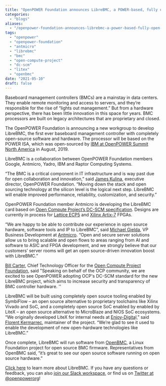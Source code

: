 ```yaml
---
title: "OpenPOWER Foundation announces LibreBMC, a POWER-based, fully open-source BMC"
categories:
  - "blogs"
aliases:
  - "/openpower-foundation-announces-librebmc-a-power-based-fully-open-source-bmc/"
tags:
  - "openpower"
  - "openpower-foundation"
  - "antmicro"
  - "librebmc"
  - "bmc"
  - "open-compute-project"
  - "dc-scm"
  - "litex"
  - "openbmc"
date: "2021-05-10"
draft: false
---
```


Baseboard management controllers (BMCs) are a mainstay in data centers. They enable remote monitoring and access to servers, and they’re responsible for the rise of “lights out management.” But from a hardware perspective, there has been little innovation in this space for years. BMC processors are built on legacy architectures that are proprietary and closed.

The OpenPOWER Foundation is announcing a new workgroup to develop LibreBMC, the first ever baseboard management controller with completely open-source software and hardware. The processor will be based on the POWER ISA, which was open-sourced by [IBM at OpenPOWER Summit North America](https://newsroom.ibm.com/2019-08-21-IBM-Demonstrates-Commitment-to-Open-Hardware-Movement) in August, 2019.

LibreBMC is a collaboration between OpenPOWER Foundation members Google, Antmicro, Yadro, IBM and Raptor Computing Systems.

“The BMC is a critical component in IT infrastructure and is way past due for open collaboration and innovation,” said [James Kulina](https://www.linkedin.com/in/james-kulina/), executive director, OpenPOWER Foundation. “Moving down the stack and open sourcing technology at the silicon level is the logical next step. LibreBMC will enable improved performance, reliability, customization, and security.”

OpenPOWER Foundation member Antmicro is developing the LibreBMC card based on [Open Compute Project’s DC-SCM specification](https://www.opencompute.org/documents/ocp-dc-scm-spec-rev-0-95-pdf). Designs are currently in process for [Lattice ECP5](https://github.com/antmicro/ecp5-dc-scm) and [Xilinx Artix-7](https://github.com/antmicro/artix-dc-scm) FPGAs.

“We are happy to be able to contribute our experience in open source hardware, software tools and IP to LibreBMC”, said [Michael Gielda](https://www.linkedin.com/in/mgielda/), VP Business Development at [Antmicro](https://www.linkedin.com/company/antmicro-ltd/). “Open and secure server solutions allow us to bring scalable and open flows to areas ranging from AI and software to ASIC and FPGA development, and we strongly believe that our customers’ server rooms will get an open source-driven innovation boost with LibreBMC.”

[Bill Carter](https://www.linkedin.com/in/bill-carter-3752482/), Chief Technology Officer for the [Open Compute Project Foundation](https://www.opencompute.org/), said "Speaking on behalf of the OCP community, we are excited to see OpenPOWER adopting OCP's DC-SCM standard for the new LibreBMC project, which aims to increase security and transparency of BMC controller hardware. ''

LibreBMC will be built using completely open source tooling enabled by SymbiFlow – an open source alternative to proprietary toolchains like Xilinx Vivado and SoC, and a completely open source SoC enabled by enabled by LiteX – an open source alternative to MicroBlaze and NIOS SoC ecosystems. “We originally developed LiteX for internal needs at [Enjoy-Digita](http://www.enjoy-digital.fr/)l,” said [Florent Kermarrec](https://www.linkedin.com/in/florent-kermarrec-6428669b/?originalSubdomain=fr), maintainer of the project. “We’re glad to see it used to enable the development of new open-hardware technologies like LibreBMC.”

Once complete, LibreBMC will run software from [OpenBMC](https://www.openbmc.org/), a Linux Foundation project for open source BMC firmware. Representatives from OpenBMC said, “it’s great to see our open source software running on open source hardware.”

[Click here](https://openpowerfoundation.org/technical/working-groups/) to learn more about LibreBMC. If you have any questions or feedback, you can also [join our Slack workspace](https://join.slack.com/t/openpowerfoundation/shared_invite/zt-9l4fabj6-C55eMvBqAPTbzlDS1b7bzQ), or find us on [Twitter at @openpowerorg](https://twitter.com/openpowerorg)!
